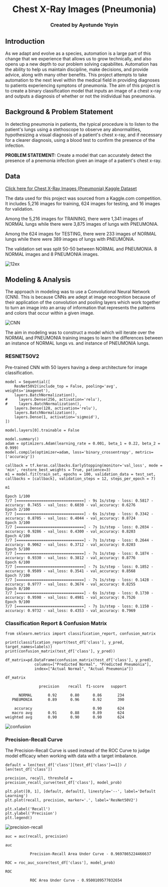 <div align="center">
  <h1>Chest X-Ray Images (Pneumonia)</h1>
  
  <h3>Created by Ayotunde Yoyin</h3>
</div>


## Introduction

As we adapt and evolve as a species, automation is a large part of this change that we experience that allows us to grow technically, and also opens up a new depth to our problem solving capabilites. Automation has the ability to help us maintain discipline, make decisions, and provide advice, along with many other benefits. This project attempts to take automation to the next level within the medical field in providing diagnoses to patients experiencing symptons of pneumonia. The aim of this project is to create a binary classification model that inputs an image of a chest x-ray and outputs a diagnosis of whether or not the inidividual has pneumonia. 

## Background & Problem Statement

In detecting pneumonia in patients, the typical procedure is to listen to the patient's lungs using a stethoscope to observe any abnormalities, hypothesizing a visual diagnosis of a patient's chest x-ray, and if necessary for a clearer diagnosis, using a blood test to confirm the presence of the infection.

**PROBLEM STATEMENT:** Create a model that can accurately detect the presence of a pnemonia infection given an image of a patient's chest x-ray.

## Data

[Click here for Chest X-Ray Images (Pneumonia) Kaggle Dataset](https://www.kaggle.com/paultimothymooney/chest-xray-pneumonia)

The data used for this project was sourced from a Kaggle.com competition. It includes 5,216 images for training, 624 images for testing, and 16 images for validation.

Among the 5,216 images for TRAINING, there were 1,341 images of NORMAL lungs while there were 3,875 images of lungs with PNEUMONIA.

Among the 624 images for TESTING, there were 233 images of NORMAL lungs while there were 389 images of lungs with PNEUMONIA.

The validation set was split 50-50 between NORMAL and PNEUMONIA. 8 NORMAL images and 8 PNEUMONIA images.

![12ex](https://user-images.githubusercontent.com/44102000/127099166-8e842d4b-da3b-488e-ba6d-3dc48c6c6a9c.png)

## Modeling & Analysis
The approach in modeling was to use a Convolutional Neural Network (CNN). This is because CNNs are adept at image recognition because of their application of the convolution and pooling layers which work together to turn an image into an array of information that represents the patterns and colors that occur within a given image.

![CNN](https://user-images.githubusercontent.com/44102000/127189698-6b597885-05ef-4ad7-87b6-a73ae6fdc183.jpeg)

The aim in modeling was to construct a model which will iterate over the NORMAL and PNEUMONIA training images to learn the differences between an instance of NORMAL lungs vs. and instance of PNEUMONIA lungs.

### RESNET50V2
Pre-trained CNN with 50 layers having a deep architecture for image classification.
```
model = Sequential([
    ResNet50V2(include_top = False, pooling='avg', weights='imagenet'),
    layers.BatchNormalization(),
#     layers.Dense(256, activation='relu'),
#     layers.BatchNormalization(),
    layers.Dense(128, activation='relu'),
    layers.BatchNormalization(),
    layers.Dense(1, activation='sigmoid'),
])

model.layers[0].trainable = False

model.summary()
adam = optimizers.Adam(learning_rate = 0.001, beta_1 = 0.22, beta_2 = 0.999)
model.compile(optimizer=adam, loss='binary_crossentropy', metrics=['accuracy'])
```

```
callback = tf.keras.callbacks.EarlyStopping(monitor='val_loss', mode = 'min', restore_best_weights = True, patience=3)
m1 = model.fit(train_set, epochs = 100, validation_data = test_set, callbacks = [callback], validation_steps = 12, steps_per_epoch = 7)

m1

Epoch 1/100
7/7 [==============================] - 9s 1s/step - loss: 0.5817 - accuracy: 0.7455 - val_loss: 0.6030 - val_accuracy: 0.6276
Epoch 2/100
7/7 [==============================] - 6s 1s/step - loss: 0.3342 - accuracy: 0.8705 - val_loss: 0.4044 - val_accuracy: 0.8724
Epoch 3/100
7/7 [==============================] - 7s 1s/step - loss: 0.2034 - accuracy: 0.9286 - val_loss: 0.4300 - val_accuracy: 0.8203
Epoch 4/100
7/7 [==============================] - 7s 1s/step - loss: 0.2644 - accuracy: 0.9062 - val_loss: 0.3712 - val_accuracy: 0.8203
Epoch 5/100
7/7 [==============================] - 7s 1s/step - loss: 0.1874 - accuracy: 0.9330 - val_loss: 0.3812 - val_accuracy: 0.8776
Epoch 6/100
7/7 [==============================] - 7s 1s/step - loss: 0.1852 - accuracy: 0.9509 - val_loss: 0.3541 - val_accuracy: 0.8568
Epoch 7/100
7/7 [==============================] - 7s 1s/step - loss: 0.1428 - accuracy: 0.9777 - val_loss: 0.3674 - val_accuracy: 0.8255
Epoch 8/100
7/7 [==============================] - 6s 1s/step - loss: 0.1730 - accuracy: 0.9598 - val_loss: 0.4981 - val_accuracy: 0.7526
Epoch 9/100
7/7 [==============================] - 7s 1s/step - loss: 0.1150 - accuracy: 0.9732 - val_loss: 0.4353 - val_accuracy: 0.7969
```

### Classification Report & Confusion Matrix
```
from sklearn.metrics import classification_report, confusion_matrix

print(classification_report(test_df['class'], y_pred, target_names=labels))
print(confusion_matrix(test_df['class'], y_pred))

df_matrix=pd.DataFrame(confusion_matrix(test_df['class'], y_pred), 
             columns=["Predicted Normal", "Predicted Pneumonia"], 
             index=["Actual Normal", "Actual Pneumonia"])

df_matrix

               precision    recall  f1-score   support

      NORMAL       0.92      0.80      0.86       234
   PNEUMONIA       0.89      0.96      0.92       390

    accuracy                           0.90       624
   macro avg       0.91      0.88      0.89       624
weighted avg       0.90      0.90      0.90       624
```

![confusion](https://user-images.githubusercontent.com/44102000/127413386-d0e95436-b72a-49fc-b1b9-bcb7ef66f901.png)


### Precision-Recall Curve
The Precision-Recall Curve is used instead of the ROC Curve to judge model efficacy when working with data with a target imbalance. 
```
default = len(test_df['class'][test_df['class']==1]) / len(test_df['class'])

precision, recall, threshold = precision_recall_curve(test_df['class'], model_prob)

plt.plot([0, 1], [default, default], linestyle='--', label='Default Learning')
plt.plot(recall, precision, marker='.', label='ResNet50V2')

plt.xlabel('Recall')
plt.ylabel('Precision')
plt.legend()
```
![precision-recall](https://user-images.githubusercontent.com/44102000/127202521-b7fcc811-8d6c-428c-83b8-59db8ced419a.png)

```
auc = auc(recall, precision)

auc

           Precision-Recall Area Under Curve - 0.9697865224466637
```

```
ROC = roc_auc_score(test_df['class'], model_prob)

ROC

           ROC Area Under Curve - 0.9500109577032654
```
